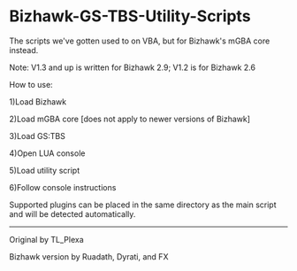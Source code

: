 # Bizhawk-GS-TBS-Utility-Scripts
The scripts we've gotten used to on VBA, but for Bizhawk's mGBA core instead.

Note: V1.3 and up is written for Bizhawk 2.9;
      V1.2 is for Bizhawk 2.6


How to use: 

1)Load Bizhawk

2)Load mGBA core [does not apply to newer versions of Bizhawk]

3)Load GS:TBS

4)Open LUA console

5)Load utility script

6)Follow console instructions

Supported plugins can be placed in the same directory as the main script and will be detected automatically.

--------------------
Original by TL_Plexa

Bizhawk version by Ruadath, Dyrati, and FX
